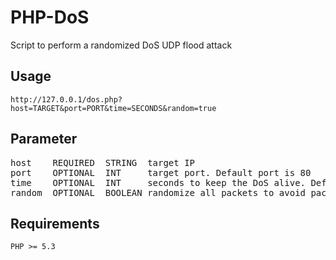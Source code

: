 # PHP-DoS

Script to perform a randomized DoS UDP flood attack

## Usage
`http://127.0.0.1/dos.php?host=TARGET&port=PORT&time=SECONDS&random=true`

## Parameter
<pre>
host	REQUIRED  STRING  target IP
port	OPTIONAL  INT     target port. Default port is 80
time	OPTIONAL  INT     seconds to keep the DoS alive. Default time is 60 seconds
random	OPTIONAL  BOOLEAN randomize all packets to avoid packet drops. Default is false
</pre>

## Requirements
`PHP >= 5.3`
